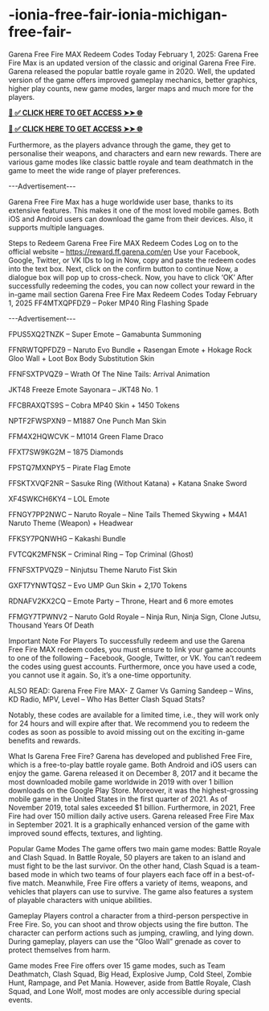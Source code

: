 # -ionia-free-fair-ionia-michigan-free-fair-
Garena Free Fire MAX Redeem Codes Today February 1, 2025: Garena Free Fire Max is an updated version of the classic and original Garena Free Fire. Garena released the popular battle royale game in 2020. Well, the updated version of the game offers improved gameplay mechanics, better graphics, higher play counts, new game modes, larger maps and much more for the players.


**[📌 ✅ CLICK HERE TO GET ACCESS ➤➤ 🌐](https://newmegadeals.xyz/FREE-FIER/)**


**[📌 ✅ CLICK HERE TO GET ACCESS ➤➤ 🌐](https://newmegadeals.xyz/FREE-FIER/)**




Furthermore, as the players advance through the game, they get to personalise their weapons, and characters and earn new rewards. There are various game modes like classic battle royale and team deathmatch in the game to meet the wide range of player preferences.

---Advertisement---

Garena Free Fire Max has a huge worldwide user base, thanks to its extensive features. This makes it one of the most loved mobile games. Both iOS and Android users can download the game from their devices. Also, it supports multiple languages.

Steps to Redeem Garena Free Fire MAX Redeem Codes
Log on to the official website – https://reward.ff.garena.com/en
Use your Facebook, Google, Twitter, or VK IDs to log in
Now, copy and paste the redeem codes into the text box.
Next, click on the confirm button to continue
Now, a dialogue box will pop up to cross-check. Now, you have to click ‘OK’
After successfully redeeming the codes, you can now collect your reward in the in-game mail section
Garena Free Fire Max Redeem Codes Today February 1, 2025
FF4MTXQPFDZ9 – Poker MP40 Ring Flashing Spade

---Advertisement---

FPUS5XQ2TNZK – Super Emote – Gamabunta Summoning

FFNRWTQPFDZ9 – Naruto Evo Bundle + Rasengan Emote + Hokage Rock Gloo Wall + Loot Box Body Substitution Skin

FFNFSXTPVQZ9 – Wrath Of The Nine Tails: Arrival Animation

JKT48 Freeze Emote Sayonara – JKT48 No. 1

FFCBRAXQTS9S – Cobra MP40 Skin + 1450 Tokens

NPTF2FWSPXN9 – M1887 One Punch Man Skin

FFM4X2HQWCVK – M1014 Green Flame Draco

FFXT7SW9KG2M – 1875 Diamonds

FPSTQ7MXNPY5 – Pirate Flag Emote

FFSKTXVQF2NR – Sasuke Ring (Without Katana) + Katana Snake Sword

XF4SWKCH6KY4 – LOL Emote

FFNGY7PP2NWC – Naruto Royale – Nine Tails Themed Skywing + M4A1 Naruto Theme (Weapon) + Headwear

FFKSY7PQNWHG – Kakashi Bundle

FVTCQK2MFNSK – Criminal Ring – Top Criminal (Ghost)

FFNFSXTPVQZ9 – Ninjutsu Theme Naruto Fist Skin

GXFT7YNWTQSZ – Evo UMP Gun Skin + 2,170 Tokens

RDNAFV2KX2CQ – Emote Party – Throne, Heart and 6 more emotes

FFMGY7TPWNV2 – Naruto Gold Royale – Ninja Run, Ninja Sign, Clone Jutsu, Thousand Years Of Death

Important Note For Players
To successfully redeem and use the Garena Free Fire MAX redeem codes, you must ensure to link your game accounts to one of the following – Facebook, Google, Twitter, or VK. You can’t redeem the codes using guest accounts. Furthermore, once you have used a code, you cannot use it again. So, it’s a one-time opportunity.

ALSO READ: Garena Free Fire MAX- Z Gamer Vs Gaming Sandeep – Wins, KD Radio, MPV, Level – Who Has Better Clash Squad Stats?

Notably, these codes are available for a limited time, i.e., they will work only for 24 hours and will expire after that. We recommend you to redeem the codes as soon as possible to avoid missing out on the exciting in-game benefits and rewards.

What Is Garena Free Fire?
Garena has developed and published Free Fire, which is a free-to-play battle royale game. Both Android and iOS users can enjoy the game. Garena released it on December 8, 2017 and it became the most downloaded mobile game worldwide in 2019 with over 1 billion downloads on the Google Play Store. Moreover, it was the highest-grossing mobile game in the United States in the first quarter of 2021. As of November 2019, total sales exceeded $1 billion. Furthermore, in 2021, Free Fire had over 150 million daily active users. Garena released Free Fire Max in September 2021. It is a graphically enhanced version of the game with improved sound effects, textures, and lighting.

Popular Game Modes
The game offers two main game modes: Battle Royale and Clash Squad. In Battle Royale, 50 players are taken to an island and must fight to be the last survivor. On the other hand, Clash Squad is a team-based mode in which two teams of four players each face off in a best-of-five match. Meanwhile, Free Fire offers a variety of items, weapons, and vehicles that players can use to survive. The game also features a system of playable characters with unique abilities.

Gameplay
Players control a character from a third-person perspective in Free Fire. So, you can shoot and throw objects using the fire button. The character can perform actions such as jumping, crawling, and lying down. During gameplay, players can use the “Gloo Wall” grenade as cover to protect themselves from harm.

Game modes
Free Fire offers over 15 game modes, such as Team Deathmatch, Clash Squad, Big Head, Explosive Jump, Cold Steel, Zombie Hunt, Rampage, and Pet Mania. However, aside from Battle Royale, Clash Squad, and Lone Wolf, most modes are only accessible during special events.

